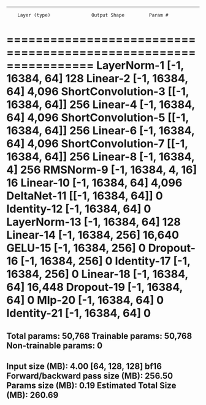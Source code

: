 ----------------------------------------------------------------
        Layer (type)               Output Shape         Param #
================================================================
         LayerNorm-1            [-1, 16384, 64]             128
            Linear-2            [-1, 16384, 64]           4,096
  ShortConvolution-3          [[-1, 16384, 64]]             256
            Linear-4            [-1, 16384, 64]           4,096
  ShortConvolution-5          [[-1, 16384, 64]]             256
            Linear-6            [-1, 16384, 64]           4,096
  ShortConvolution-7          [[-1, 16384, 64]]             256
            Linear-8             [-1, 16384, 4]             256
           RMSNorm-9         [-1, 16384, 4, 16]              16
           Linear-10            [-1, 16384, 64]           4,096
         DeltaNet-11          [[-1, 16384, 64]]               0
         Identity-12            [-1, 16384, 64]               0
        LayerNorm-13            [-1, 16384, 64]             128
           Linear-14           [-1, 16384, 256]          16,640
             GELU-15           [-1, 16384, 256]               0
          Dropout-16           [-1, 16384, 256]               0
         Identity-17           [-1, 16384, 256]               0
           Linear-18            [-1, 16384, 64]          16,448
          Dropout-19            [-1, 16384, 64]               0
              Mlp-20            [-1, 16384, 64]               0
         Identity-21            [-1, 16384, 64]               0
================================================================
Total params: 50,768
Trainable params: 50,768
Non-trainable params: 0
----------------------------------------------------------------
Input size (MB): 4.00 [64, 128, 128] bf16
Forward/backward pass size (MB): 256.50
Params size (MB): 0.19
Estimated Total Size (MB): 260.69
----------------------------------------------------------------